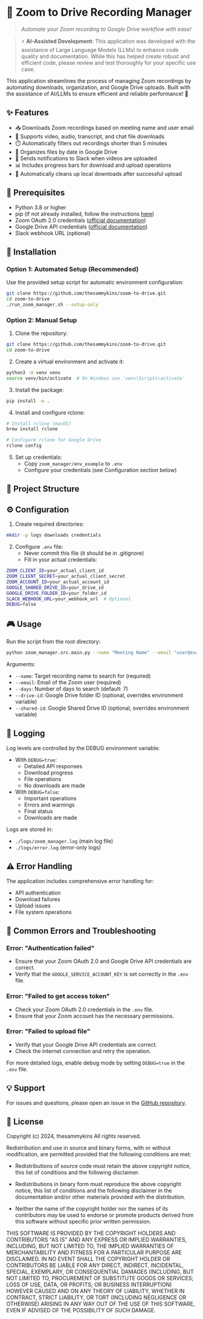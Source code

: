 # 🎥 Zoom to Drive Recording Manager

> *Automate your Zoom recording to Google Drive workflow with ease!*

> ⚡ **AI-Assisted Development**: This application was developed with the assistance of Large Language Models (LLMs) to enhance code quality and documentation. While this has helped create robust and efficient code, please review and test thoroughly for your specific use case.

This application streamlines the process of managing Zoom recordings by automating downloads, organization, and Google Drive uploads. Built with the assistance of AI/LLMs to ensure efficient and reliable performance! 🚀

## ✨ Features

- 📥 Downloads Zoom recordings based on meeting name and user email
- 🎯 Supports video, audio, transcript, and chat file downloads
- ⏱️ Automatically filters out recordings shorter than 5 minutes
- 📁 Organizes files by date in Google Drive
- 💬 Sends notifications to Slack when videos are uploaded
- 📊 Includes progress bars for download and upload operations
- 🧹 Automatically cleans up local downloads after successful upload

## 🔧 Prerequisites

- Python 3.8 or higher
- pip (if not already installed, follow the instructions [here](https://pip.pypa.io/en/stable/installation/))
- Zoom OAuth 2.0 credentials ([official documentation](https://marketplace.zoom.us/docs/guides/auth/oauth/))
- Google Drive API credentials ([official documentation](https://developers.google.com/drive/api/v3/quickstart/python))
- Slack webhook URL (optional)

## 🚀 Installation

### Option 1: Automated Setup (Recommended)

Use the provided setup script for automatic environment configuration:

```bash
git clone https://github.com/thesammykins/zoom-to-drive.git
cd zoom-to-drive
./run_zoom_manager.sh --setup-only
```

### Option 2: Manual Setup

1. Clone the repository:
```bash
git clone https://github.com/thesammykins/zoom-to-drive.git
cd zoom-to-drive
```

2. Create a virtual environment and activate it:
```bash
python3 -m venv venv
source venv/bin/activate  # On Windows use `venv\Scripts\activate`
```

3. Install the package:
```bash
pip install -e .
```

4. Install and configure rclone:
```bash
# Install rclone (macOS)
brew install rclone

# Configure rclone for Google Drive
rclone config
```

5. Set up credentials:
    - Copy `zoom_manager/env_example` to `.env`
    - Configure your credentials (see Configuration section below)

## 📁 Project Structure

## ⚙️ Configuration

1. Create required directories:
```bash
mkdir -p logs downloads credentials
```

2. Configure `.env` file:
   - Never commit this file (it should be in .gitignore)
   - Fill in your actual credentials:
```bash
ZOOM_CLIENT_ID=your_actual_client_id
ZOOM_CLIENT_SECRET=your_actual_client_secret
ZOOM_ACCOUNT_ID=your_actual_account_id
GOOGLE_SHARED_DRIVE_ID=your_drive_id
GOOGLE_DRIVE_FOLDER_ID=your_folder_id
SLACK_WEBHOOK_URL=your_webhook_url  # Optional
DEBUG=false
```

## 🎮 Usage

Run the script from the root directory:
```bash
python zoom_manager.src.main.py --name "Meeting Name" --email "user@example.com" --days 7
```

Arguments:
- `--name`: Target recording name to search for (required)
- `--email`: Email of the Zoom user (required)
- `--days`: Number of days to search (default: 7)
- `--drive-id`: Google Drive folder ID (optional, overrides environment variable)
- `--shared-id`: Google Shared Drive ID (optional, overrides environment variable)

## 📝 Logging

Log levels are controlled by the DEBUG environment variable:
- With `DEBUG=true`:
  - Detailed API responses
  - Download progress
  - File operations
  - No downloads are made
- With `DEBUG=false`:
  - Important operations
  - Errors and warnings
  - Final status
  - Downloads are made

Logs are stored in:
- `./logs/zoom_manager.log` (main log file)
- `./logs/error.log` (error-only logs)

## ⚠️ Error Handling

The application includes comprehensive error handling for:
- API authentication
- Download failures
- Upload issues
- File system operations

## 🔧 Common Errors and Troubleshooting

### Error: "Authentication failed"
- Ensure that your Zoom OAuth 2.0 and Google Drive API credentials are correct.
- Verify that the `GOOGLE_SERVICE_ACCOUNT_KEY` is set correctly in the `.env` file.

### Error: "Failed to get access token"
- Check your Zoom OAuth 2.0 credentials in the `.env` file.
- Ensure that your Zoom account has the necessary permissions.

### Error: "Failed to upload file"
- Verify that your Google Drive API credentials are correct.
- Check the internet connection and retry the operation.

For more detailed logs, enable debug mode by setting `DEBUG=true` in the `.env` file.

## 💡 Support

For issues and questions, please open an issue in the [GitHub repository](https://github.com/thesammykins/zoom-to-gdrive/issues).

## 📜 License

Copyright (c) 2024, thesammykins
All rights reserved.

Redistribution and use in source and binary forms, with or without
modification, are permitted provided that the following conditions are met:

* Redistributions of source code must retain the above copyright notice, this
  list of conditions and the following disclaimer.

* Redistributions in binary form must reproduce the above copyright notice,
  this list of conditions and the following disclaimer in the documentation
  and/or other materials provided with the distribution.

* Neither the name of the copyright holder nor the names of its
  contributors may be used to endorse or promote products derived from
  this software without specific prior written permission.

THIS SOFTWARE IS PROVIDED BY THE COPYRIGHT HOLDERS AND CONTRIBUTORS "AS IS"
AND ANY EXPRESS OR IMPLIED WARRANTIES, INCLUDING, BUT NOT LIMITED TO, THE
IMPLIED WARRANTIES OF MERCHANTABILITY AND FITNESS FOR A PARTICULAR PURPOSE ARE
DISCLAIMED. IN NO EVENT SHALL THE COPYRIGHT HOLDER OR CONTRIBUTORS BE LIABLE
FOR ANY DIRECT, INDIRECT, INCIDENTAL, SPECIAL, EXEMPLARY, OR CONSEQUENTIAL
DAMAGES (INCLUDING, BUT NOT LIMITED TO, PROCUREMENT OF SUBSTITUTE GOODS OR
SERVICES; LOSS OF USE, DATA, OR PROFITS; OR BUSINESS INTERRUPTION) HOWEVER
CAUSED AND ON ANY THEORY OF LIABILITY, WHETHER IN CONTRACT, STRICT LIABILITY,
OR TORT (INCLUDING NEGLIGENCE OR OTHERWISE) ARISING IN ANY WAY OUT OF THE USE
OF THIS SOFTWARE, EVEN IF ADVISED OF THE POSSIBILITY OF SUCH DAMAGE.

